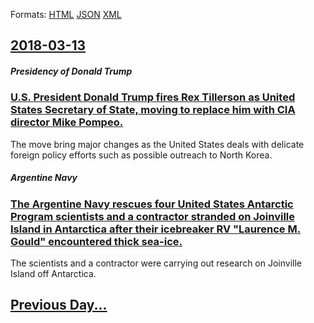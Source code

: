 
Formats: [HTML](2018/03/13/index.html)  [JSON](2018/03/13/index.json)  [XML](2018/03/13/index.xml)  

## [2018-03-13](/news/2018/03/13/index.md)

##### Presidency of Donald Trump
### [U.S. President Donald Trump fires Rex Tillerson as United States Secretary of State, moving to replace him with CIA director Mike Pompeo. ](/news/2018/03/13/u-s-president-donald-trump-fires-rex-tillerson-as-united-states-secretary-of-state-moving-to-replace-him-with-cia-director-mike-pompeo.md)
The move bring major changes as the United States deals with delicate foreign policy efforts such as possible outreach to North Korea.

##### Argentine Navy
### [The Argentine Navy rescues four United States Antarctic Program scientists and a contractor stranded on Joinville Island in Antarctica after their icebreaker RV "Laurence M. Gould" encountered thick sea-ice. ](/news/2018/03/13/the-argentine-navy-rescues-four-united-states-antarctic-program-scientists-and-a-contractor-stranded-on-joinville-island-in-antarctica-after.md)
The scientists and a contractor were carrying out research on Joinville Island off Antarctica.

## [Previous Day...](/news/2018/03/12/index.md)

